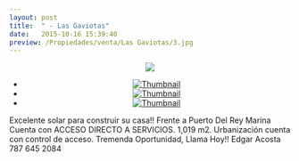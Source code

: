 ```yaml
---
layout: post
title:  " - Las Gaviotas"
date:   2015-10-16 15:39:40
preview: /Propiedades/venta/Las Gaviotas/3.jpg
---
```


<center>
	<div class="mainImg">
		<img src="/Edweb/Propiedades/venta/Las Gaviotas/3.jpg" class="custom">
	</div>
	<!--aqui comienza las fotos pequeñas -->
	<ul class="thumbnails">
	  <li>
	    <a href="/Edweb/Propiedades/venta/Las Gaviotas/1.jpg">
	      <img class="tumbnails" src="/Edweb/Propiedades/venta/Las Gaviotas/1.jpg" alt="Thumbnail">
	    </a>
	  </li>
	  <li>
	    <a href="/Edweb/Propiedades/venta/Las Gaviotas/2.jpg">
	      <img class="tumbnails" src="/Edweb/Propiedades/venta/Las Gaviotas/2.jpg" alt="Thumbnail">
	    </a>
	  </li>
	  <li>
	    <a href="/Edweb/Propiedades/venta/Las Gaviotas/3.jpg">
	      <img class="tumbnails" src="/Edweb/Propiedades/venta/Las Gaviotas/3.jpg" alt="Thumbnail">
	    </a>
	  </li>
	</ul>
	<script src="https://ajax.googleapis.com/ajax/libs/jquery/1.9.1/jquery.min.js"></script>
	<script type="text/javascript" src="/Edweb/js/jquery.simpleGal.js"></script>
	<script>
		$(document).ready(function () {
			$('.thumbnails').simpleGal({
				mainImage: '.custom'
			});
		});
	</script>
</center>

Excelente solar para construir su casa!! Frente a Puerto Del Rey Marina Cuenta con ACCESO DIRECTO A SERVICIOS. 1,019 m2. Urbanización cuenta con control de acceso. Tremenda Oportunidad, Llama Hoy!! Edgar Acosta 787 645 2084

